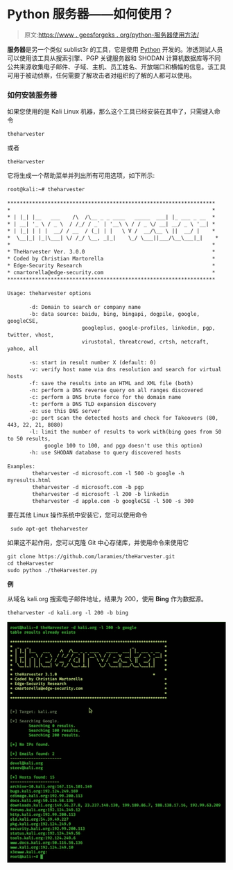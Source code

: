 # Python 服务器——如何使用？

> 原文:[https://www . geesforgeks . org/python-服务器使用方法/](https://www.geeksforgeeks.org/python-theharvester-how-to-use-it/)

**服务器**是另一个类似 sublist3r 的工具，它是使用 [Python](https://www.geeksforgeeks.org/python-programming-language/) 开发的。渗透测试人员可以使用该工具从搜索引擎、PGP 关键服务器和 SHODAN 计算机数据库等不同公共来源收集电子邮件、子域、主机、员工姓名、开放端口和横幅的信息。该工具可用于被动侦察，任何需要了解攻击者对组织的了解的人都可以使用。

### 如何安装服务器

如果您使用的是 Kali Linux 机器，那么这个工具已经安装在其中了，只需键入命令

```
theharvester

```

或者

```
theHarvester

```

它将生成一个帮助菜单并列出所有可用选项，如下所示:

```
root@kali:~# theharvester

*******************************************************************
*                                                                 *
* | |_| |__   ___    /\  /\__ _ _ ____   _____  ___| |_ ___ _ __  *
* | __| '_ \ / _ \  / /_/ / _` | '__\ \ / / _ \/ __| __/ _ \ '__| *
* | |_| | | |  __/ / __  / (_| | |   \ V /  __/\__ \ ||  __/ |    *
*  \__|_| |_|\___| \/ /_/ \__, _|_|    \_/ \___||___/\__\___|_|    *
*                                                                 *
* TheHarvester Ver. 3.0.0                                         *
* Coded by Christian Martorella                                   *
* Edge-Security Research                                          *
* cmartorella@edge-security.com                                   *
*******************************************************************

Usage: theharvester options 

       -d: Domain to search or company name
       -b: data source: baidu, bing, bingapi, dogpile, google, googleCSE,
                        googleplus, google-profiles, linkedin, pgp, twitter, vhost, 
                        virustotal, threatcrowd, crtsh, netcraft, yahoo, all

       -s: start in result number X (default: 0)
       -v: verify host name via dns resolution and search for virtual hosts
       -f: save the results into an HTML and XML file (both)
       -n: perform a DNS reverse query on all ranges discovered
       -c: perform a DNS brute force for the domain name
       -t: perform a DNS TLD expansion discovery
       -e: use this DNS server
       -p: port scan the detected hosts and check for Takeovers (80, 443, 22, 21, 8080)
       -l: limit the number of results to work with(bing goes from 50 to 50 results,
            google 100 to 100, and pgp doesn't use this option)
       -h: use SHODAN database to query discovered hosts

Examples:
        theharvester -d microsoft.com -l 500 -b google -h myresults.html
        theharvester -d microsoft.com -b pgp
        theharvester -d microsoft -l 200 -b linkedin
        theharvester -d apple.com -b googleCSE -l 500 -s 300

```

要在其他 Linux 操作系统中安装它，您可以使用命令

```
 sudo apt-get theharvester

```

如果这不起作用，您可以克隆 Git 中心存储库，并使用命令来使用它

```
git clone https://github.com/laramies/theHarvester.git
cd theHarvester
sudo python ./theHarvester.py
```

**例**

从域名 kali.org 搜索电子邮件地址，结果为 200，使用 **Bing** 作为数据源。

```
theharvester -d kali.org -l 200 -b bing
```

![](img/f433473a504d3a312b841f31b061bdae.png)